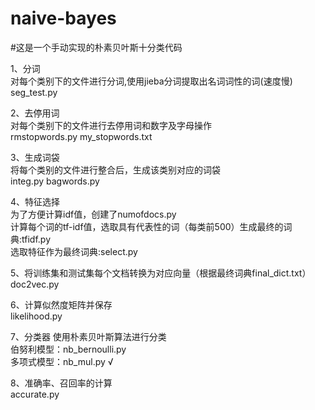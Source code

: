 # naive-bayes
#这是一个手动实现的朴素贝叶斯十分类代码

1、分词<br/>
对每个类别下的文件进行分词,使用jieba分词提取出名词词性的词(速度慢)<br/>
seg_test.py<br/>

2、去停用词<br/>
对每个类别下的文件进行去停用词和数字及字母操作<br/>
rmstopwords.py my_stopwords.txt<br/>

3、生成词袋<br/>
将每个类别的文件进行整合后，生成该类别对应的词袋<br/>
integ.py bagwords.py<br/>

4、特征选择<br/>
为了方便计算idf值，创建了numofdocs.py<br/>
计算每个词的tf-idf值，选取具有代表性的词（每类前500）生成最终的词典:tfidf.py<br/>
选取特征作为最终词典:select.py<br/>

5、将训练集和测试集每个文档转换为对应向量（根据最终词典final_dict.txt）<br/>
doc2vec.py<br/>

6、计算似然度矩阵并保存<br/>
likelihood.py<br/>

7、分类器
使用朴素贝叶斯算法进行分类<br/>
伯努利模型：nb_bernoulli.py<br/>
多项式模型：nb_mul.py   √

8、准确率、召回率的计算<br/>
accurate.py<br/>
